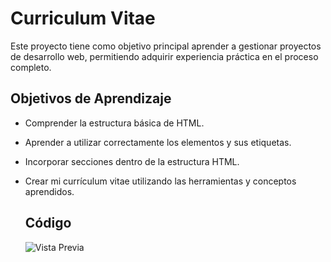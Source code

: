# Curriculum Vitae

Este proyecto tiene como objetivo principal aprender a gestionar proyectos de desarrollo web, permitiendo adquirir experiencia práctica en el proceso completo.

## Objetivos de Aprendizaje
- Comprender la estructura básica de HTML.
- Aprender a utilizar correctamente los elementos y sus etiquetas.
- Incorporar secciones dentro de la estructura HTML.
- Crear mi currículum vitae utilizando las herramientas y conceptos aprendidos.

  ## Código

  ![Vista Previa](https://i.postimg.cc/c4ZPXRsH/codigo.jpg)
